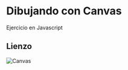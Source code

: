 # Dibujando con Canvas
 Ejercicio en Javascript

## Lienzo
![Canvas](https://i.imgur.com/oJ1sdy5.png)

